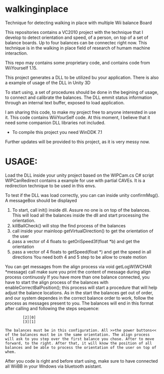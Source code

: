 # walkinginplace
Technique for detecting walking in place with multiple Wii balance Board

This repositories contains a VC2010 project with the technique that I develop to detect orientation and speed, of a person, on top of a set of balance boards. Up to four balances can be connectec right now.
This technique is in the walking in place field of research of humam machine interaction.

This repo may contains some proprietary code, and contains code from WiiYourself 1.15.

This project generates a DLL to be utilized bu your application.
There is also a example of usage of the DLL in Unity 3D

To start using, a set of procedures should be done in the begining of usage, to connect and calibrate the balances.
The DLL emmit status information through an internal text buffer, exposed to load application.

I am sharing this code, to make my project free to anyone interested in use it.
This code contains WiiiYourSelf code.
At this moment, I believe that it need some companion DLL libraries not included.
* To compile this project you need WinDDK 7.1

Further updates will be provided to this project, as it is very messy now.

# USAGE:

Load the DLL inside your unity project based on the WIPCam.cs C# script
WIPCanRedirect contains a example for use with partial CAVEs. It is a redirection technique to be used in this envs.

To test if the DLL was load correctly, you can can inside unity confirmMsg().
    A messageBox should be displayed

1. To start, call init() inside dll. Assure no one is on top of the balances.
    This will load all the balances inside the dll and start processing the orientation.
2. killBallCheck() will stop the find process of the balances
3. call inside your mainloop getVirtualDirection() to get the orientation of the user
4. pass a vector of 4 floats to getOriSpeed3f(float *b) and get the orientation
5. pass a vector of 4 floats to getSpeed(float *) and get the speed in all directions
    You need both 4 and 5 step to be allow to create motion

You can get messages from the align process via void getLogW(WCHAR *message) call
    make sure you print the content of message during align process continuosly
If you have more than one balance connected, you have to start the align process of the balances with
    enableCorrectBalPosition(); this process will start a procedure that will help adjust the balance locations.
    As in the start the balances get out of order, and our system dependes in the correct balance order to work, follow the process as messages present to you.
    The balances will end in this format after calling and following the steps sequence:

            [2][0]
            [3][1]

    The balances must be in this configuration. All >>the power buttons<< of the balances must be in the same orientation. The align process will ask to you step over the first balance you chose. After to move forward, to the right. After that, it will know the position of all balances and be able to process the orientation of the user on top of whem.

After you code is right and before start using, make sure to have connected all WiiBB in your Wndows via bluetooth asistant.


